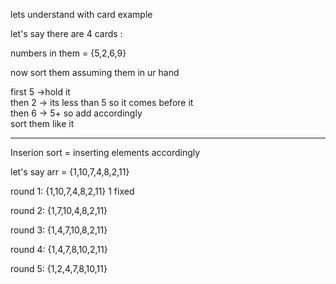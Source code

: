 lets understand with card example

let's say there are 4 cards :

numbers in them = {5,2,6,9}

now sort them assuming them in ur hand

first 5 ->hold it<br>
then 2 -> its less than 5 so it comes before it<br>
then 6 -> 5+ so add accordingly<br>
sort them like it

<hr>
Inserion sort = inserting elements accordingly

let's say arr = {1,10,7,4,8,2,11}

round 1:
{1,10,7,4,8,2,11} 1 fixed

round 2:
{1,7,10,4,8,2,11} 

round 3:
{1,4,7,10,8,2,11}

round 4:
{1,4,7,8,10,2,11}

round 5:
{1,2,4,7,8,10,11}